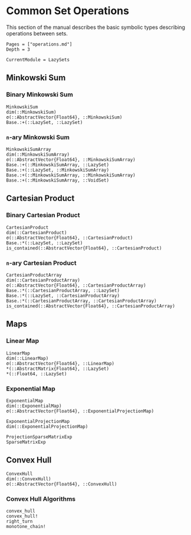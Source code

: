 # Common Set Operations

This section of the manual describes the basic symbolic types describing
operations between sets.

```@contents
Pages = ["operations.md"]
Depth = 3
```

```@meta
CurrentModule = LazySets
```

## Minkowski Sum

### Binary Minkowski Sum

```@docs
MinkowskiSum
dim(::MinkowskiSum)
σ(::AbstractVector{Float64}, ::MinkowskiSum)
Base.:+(::LazySet, ::LazySet)
```

### ``n``-ary Minkowski Sum

```@docs
MinkowskiSumArray
dim(::MinkowskiSumArray)
σ(::AbstractVector{Float64}, ::MinkowskiSumArray)
Base.:+(::MinkowskiSumArray, ::LazySet)
Base.:+(::LazySet, ::MinkowskiSumArray)
Base.:+(::MinkowskiSumArray, ::MinkowskiSumArray)
Base.:+(::MinkowskiSumArray, ::VoidSet)
```

## Cartesian Product

### Binary Cartesian Product

```@docs
CartesianProduct
dim(::CartesianProduct)
σ(::AbstractVector{Float64}, ::CartesianProduct)
Base.:*(::LazySet, ::LazySet)
is_contained(::AbstractVector{Float64}, ::CartesianProduct)
```

### ``n``-ary Cartesian Product

```@docs
CartesianProductArray
dim(::CartesianProductArray)
σ(::AbstractVector{Float64}, ::CartesianProductArray)
Base.:*(::CartesianProductArray, ::LazySet)
Base.:*(::LazySet, ::CartesianProductArray)
Base.:*(::CartesianProductArray, ::CartesianProductArray)
is_contained(::AbstractVector{Float64}, ::CartesianProductArray)
```

## Maps

### Linear Map

```@docs
LinearMap
dim(::LinearMap)
σ(::AbstractVector{Float64}, ::LinearMap)
*(::AbstractMatrix{Float64}, ::LazySet)
*(::Float64, ::LazySet)
```

### Exponential Map

```@docs
ExponentialMap
dim(::ExponentialMap)
σ(::AbstractVector{Float64}, ::ExponentialProjectionMap)
```

```@docs
ExponentialProjectionMap
dim(::ExponentialProjectionMap)
```

```@docs
ProjectionSparseMatrixExp
SparseMatrixExp
```

## Convex Hull

```@docs
ConvexHull
dim(::ConvexHull)
σ(::AbstractVector{Float64}, ::ConvexHull)
```

### Convex Hull Algorithms

```@docs
convex_hull
convex_hull!
right_turn
monotone_chain!
```
